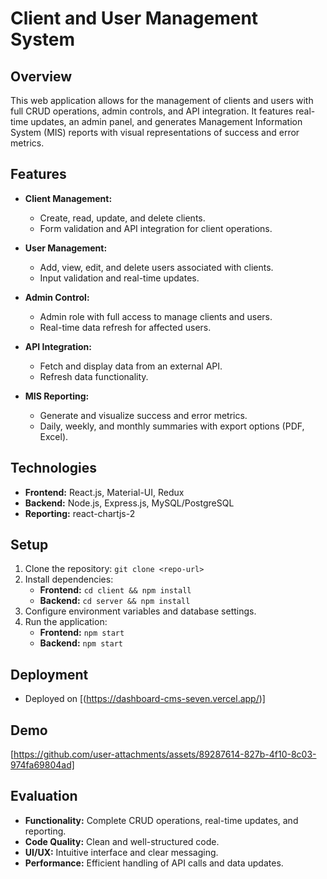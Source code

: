 # Client and User Management System

## Overview

This web application allows for the management of clients and users with full CRUD operations, admin controls, and API integration. It features real-time updates, an admin panel, and generates Management Information System (MIS) reports with visual representations of success and error metrics.

## Features

- **Client Management:**

  - Create, read, update, and delete clients.
  - Form validation and API integration for client operations.

- **User Management:**

  - Add, view, edit, and delete users associated with clients.
  - Input validation and real-time updates.

- **Admin Control:**

  - Admin role with full access to manage clients and users.
  - Real-time data refresh for affected users.

- **API Integration:**

  - Fetch and display data from an external API.
  - Refresh data functionality.

- **MIS Reporting:**
  - Generate and visualize success and error metrics.
  - Daily, weekly, and monthly summaries with export options (PDF, Excel).

## Technologies

- **Frontend:** React.js, Material-UI, Redux
- **Backend:** Node.js, Express.js, MySQL/PostgreSQL
- **Reporting:** react-chartjs-2

## Setup

1. Clone the repository: `git clone <repo-url>`
2. Install dependencies:
   - **Frontend:** `cd client && npm install`
   - **Backend:** `cd server && npm install`
3. Configure environment variables and database settings.
4. Run the application:
   - **Frontend:** `npm start`
   - **Backend:** `npm start`

## Deployment

- Deployed on [(https://dashboard-cms-seven.vercel.app/)]

## Demo

[https://github.com/user-attachments/assets/89287614-827b-4f10-8c03-974fa69804ad]

## Evaluation

- **Functionality:** Complete CRUD operations, real-time updates, and reporting.
- **Code Quality:** Clean and well-structured code.
- **UI/UX:** Intuitive interface and clear messaging.
- **Performance:** Efficient handling of API calls and data updates.
